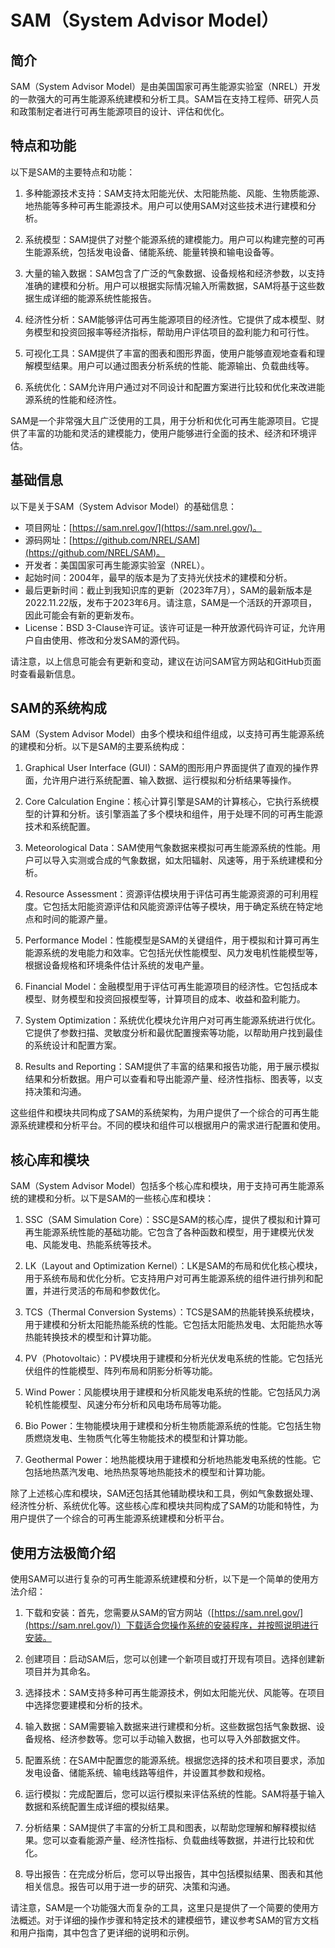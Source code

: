 # SAM（System Advisor Model）

## 简介

SAM（System Advisor Model）是由美国国家可再生能源实验室（NREL）开发的一款强大的可再生能源系统建模和分析工具。SAM旨在支持工程师、研究人员和政策制定者进行可再生能源项目的设计、评估和优化。

## 特点和功能
以下是SAM的主要特点和功能：

1. 多种能源技术支持：SAM支持太阳能光伏、太阳能热能、风能、生物质能源、地热能等多种可再生能源技术。用户可以使用SAM对这些技术进行建模和分析。

2. 系统模型：SAM提供了对整个能源系统的建模能力。用户可以构建完整的可再生能源系统，包括发电设备、储能系统、能量转换和输电设备等。

3. 大量的输入数据：SAM包含了广泛的气象数据、设备规格和经济参数，以支持准确的建模和分析。用户可以根据实际情况输入所需数据，SAM将基于这些数据生成详细的能源系统性能报告。

4. 经济性分析：SAM能够评估可再生能源项目的经济性。它提供了成本模型、财务模型和投资回报率等经济指标，帮助用户评估项目的盈利能力和可行性。

5. 可视化工具：SAM提供了丰富的图表和图形界面，使用户能够直观地查看和理解模型结果。用户可以通过图表分析系统的性能、能源输出、负载曲线等。

6. 系统优化：SAM允许用户通过对不同设计和配置方案进行比较和优化来改进能源系统的性能和经济性。

SAM是一个非常强大且广泛使用的工具，用于分析和优化可再生能源项目。它提供了丰富的功能和灵活的建模能力，使用户能够进行全面的技术、经济和环境评估。

## 基础信息

以下是关于SAM（System Advisor Model）的基础信息：

- 项目网址：[https://sam.nrel.gov/](https://sam.nrel.gov/)。
- 源码网址：[https://github.com/NREL/SAM](https://github.com/NREL/SAM)。
- 开发者：美国国家可再生能源实验室（NREL）。
- 起始时间：2004年，最早的版本是为了支持光伏技术的建模和分析。
- 最后更新时间：截止到我知识库的更新（2023年7月），SAM的最新版本是2022.11.22版，发布于2023年6月。请注意，SAM是一个活跃的开源项目，因此可能会有新的更新发布。
- License：BSD 3-Clause许可证。该许可证是一种开放源代码许可证，允许用户自由使用、修改和分发SAM的源代码。

请注意，以上信息可能会有更新和变动，建议在访问SAM官方网站和GitHub页面时查看最新信息。

## SAM的系统构成
SAM（System Advisor Model）由多个模块和组件组成，以支持可再生能源系统的建模和分析。以下是SAM的主要系统构成：

1. Graphical User Interface (GUI)：SAM的图形用户界面提供了直观的操作界面，允许用户进行系统配置、输入数据、运行模拟和分析结果等操作。

2. Core Calculation Engine：核心计算引擎是SAM的计算核心，它执行系统模型的计算和分析。该引擎涵盖了多个模块和组件，用于处理不同的可再生能源技术和系统配置。

3. Meteorological Data：SAM使用气象数据来模拟可再生能源系统的性能。用户可以导入实测或合成的气象数据，如太阳辐射、风速等，用于系统建模和分析。

4. Resource Assessment：资源评估模块用于评估可再生能源资源的可利用程度。它包括太阳能资源评估和风能资源评估等子模块，用于确定系统在特定地点和时间的能源产量。

5. Performance Model：性能模型是SAM的关键组件，用于模拟和计算可再生能源系统的发电能力和效率。它包括光伏性能模型、风力发电机性能模型等，根据设备规格和环境条件估计系统的发电产量。

6. Financial Model：金融模型用于评估可再生能源项目的经济性。它包括成本模型、财务模型和投资回报模型等，计算项目的成本、收益和盈利能力。

7. System Optimization：系统优化模块允许用户对可再生能源系统进行优化。它提供了参数扫描、灵敏度分析和最优配置搜索等功能，以帮助用户找到最佳的系统设计和配置方案。

8. Results and Reporting：SAM提供了丰富的结果和报告功能，用于展示模拟结果和分析数据。用户可以查看和导出能源产量、经济性指标、图表等，以支持决策和沟通。

这些组件和模块共同构成了SAM的系统架构，为用户提供了一个综合的可再生能源系统建模和分析平台。不同的模块和组件可以根据用户的需求进行配置和使用。

## 核心库和模块
SAM（System Advisor Model）包括多个核心库和模块，用于支持可再生能源系统的建模和分析。以下是SAM的一些核心库和模块：

1. SSC（SAM Simulation Core）：SSC是SAM的核心库，提供了模拟和计算可再生能源系统性能的基础功能。它包含了各种函数和模型，用于建模光伏发电、风能发电、热能系统等技术。

2. LK（Layout and Optimization Kernel）：LK是SAM的布局和优化核心模块，用于系统布局和优化分析。它支持用户对可再生能源系统的组件进行排列和配置，并进行灵活的布局和参数优化。

3. TCS（Thermal Conversion Systems）：TCS是SAM的热能转换系统模块，用于建模和分析太阳能热能系统的性能。它包括太阳能热发电、太阳能热水等热能转换技术的模型和计算功能。

4. PV（Photovoltaic）：PV模块用于建模和分析光伏发电系统的性能。它包括光伏组件的性能模型、阵列布局和阴影分析等功能。

5. Wind Power：风能模块用于建模和分析风能发电系统的性能。它包括风力涡轮机性能模型、风速分布分析和风电场布局等功能。

6. Bio Power：生物能模块用于建模和分析生物质能源系统的性能。它包括生物质燃烧发电、生物质气化等生物能技术的模型和计算功能。

7. Geothermal Power：地热能模块用于建模和分析地热能发电系统的性能。它包括地热蒸汽发电、地热热泵等地热能技术的模型和计算功能。

除了上述核心库和模块，SAM还包括其他辅助模块和工具，例如气象数据处理、经济性分析、系统优化等。这些核心库和模块共同构成了SAM的功能和特性，为用户提供了一个综合的可再生能源系统建模和分析平台。

## 使用方法极简介绍

使用SAM可以进行复杂的可再生能源系统建模和分析，以下是一个简单的使用方法介绍：

1. 下载和安装：首先，您需要从SAM的官方网站（[https://sam.nrel.gov/](https://sam.nrel.gov/)）下载适合您操作系统的安装程序，并按照说明进行安装。

2. 创建项目：启动SAM后，您可以创建一个新项目或打开现有项目。选择创建新项目并为其命名。

3. 选择技术：SAM支持多种可再生能源技术，例如太阳能光伏、风能等。在项目中选择您要建模和分析的技术。

4. 输入数据：SAM需要输入数据来进行建模和分析。这些数据包括气象数据、设备规格、经济参数等。您可以手动输入数据，也可以导入外部数据文件。

5. 配置系统：在SAM中配置您的能源系统。根据您选择的技术和项目要求，添加发电设备、储能系统、输电线路等组件，并设置其参数和规格。

6. 运行模拟：完成配置后，您可以运行模拟来评估系统的性能。SAM将基于输入数据和系统配置生成详细的模拟结果。

7. 分析结果：SAM提供了丰富的分析工具和图表，以帮助您理解和解释模拟结果。您可以查看能源产量、经济性指标、负载曲线等数据，并进行比较和优化。

8. 导出报告：在完成分析后，您可以导出报告，其中包括模拟结果、图表和其他相关信息。报告可以用于进一步的研究、决策和沟通。

请注意，SAM是一个功能强大而复杂的工具，这里只是提供了一个简要的使用方法概述。对于详细的操作步骤和特定技术的建模细节，建议参考SAM的官方文档和用户指南，其中包含了更详细的说明和示例。
